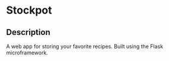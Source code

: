 Stockpot
========


Description
-----------

A web app for storing your favorite recipes. Built using the Flask
microframework.
